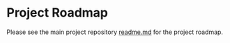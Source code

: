 # Project Roadmap

Please see the main project repository [readme.md](../readme.md#Project-Roadmap) for the project roadmap.
